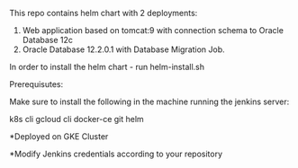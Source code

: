 This repo contains helm chart with 2 deployments:
1. Web application based on tomcat:9 with connection schema to Oracle Database 12c
2. Oracle Database 12.2.0.1 with Database Migration Job.

In order to install the helm chart - run helm-install.sh

Prerequisutes:

Make sure to install the following in the machine running the jenkins server:

k8s cli
gcloud cli
docker-ce
git
helm

*Deployed on GKE Cluster

*Modify Jenkins credentials according to your repository
